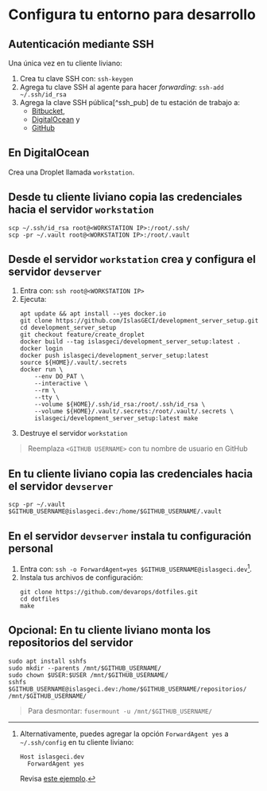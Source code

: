 # Configura tu entorno para desarrollo

## Autenticación mediante SSH

Una única vez en tu cliente liviano:

1. Crea tu clave SSH con: `ssh-keygen`
1. Agrega tu clave SSH al agente para hacer _forwarding_: `ssh-add ~/.ssh/id_rsa`
1. Agrega la clave SSH pública[^ssh_pub] de tu estación de trabajo a:
    - [Bitbucket](https://bitbucket.org/account/settings/ssh-keys/),
    - [DigitalOcean](https://cloud.digitalocean.com/account/security) y
    - [GitHub](https://github.com/settings/keys/)

## En DigitalOcean

Crea una Droplet llamada `workstation`.

## Desde tu cliente liviano copia las credenciales hacia el servidor `workstation`

```shell
scp ~/.ssh/id_rsa root@<WORKSTATION IP>:/root/.ssh/
scp -pr ~/.vault root@<WORKSTATION IP>:/root/.vault
```

## Desde el servidor `workstation` crea y configura el servidor `devserver`

1. Entra con: `ssh root@<WORKSTATION IP>`
1. Ejecuta:
    ```shell
    apt update && apt install --yes docker.io
    git clone https://github.com/IslasGECI/development_server_setup.git
    cd development_server_setup
    git checkout feature/create_droplet
    docker build --tag islasgeci/development_server_setup:latest .
    docker login
    docker push islasgeci/development_server_setup:latest
    source ${HOME}/.vault/.secrets
    docker run \
        --env DO_PAT \
        --interactive \
        --rm \
        --tty \
        --volume ${HOME}/.ssh/id_rsa:/root/.ssh/id_rsa \
        --volume ${HOME}/.vault/.secrets:/root/.vault/.secrets \
        islasgeci/development_server_setup:latest make
    ```
1. Destruye el servidor `workstation`

> Reemplaza `<GITHUB USERNAME>` con tu nombre de usuario en GitHub

## En tu cliente liviano copia las credenciales hacia el servidor `devserver`

```shell
scp -pr ~/.vault $GITHUB_USERNAME@islasgeci.dev:/home/$GITHUB_USERNAME/.vault
```

## En el servidor `devserver` instala tu configuración personal

1. Entra con: `ssh -o ForwardAgent=yes $GITHUB_USERNAME@islasgeci.dev`[^forward].
1. Instala tus archivos de configuración:
    ```shell
    git clone https://github.com/devarops/dotfiles.git
    cd dotfiles
    make
    ```

[^forward]:
    Alternativamente, puedes agregar la opción `ForwardAgent yes` a `~/.ssh/config` en tu cliente liviano:
    ```
    Host islasgeci.dev
      ForwardAgent yes
    ```
    Revisa [este ejemplo](https://github.com/devarops/dotfiles/blob/develop/.ssh/config).

## Opcional: En tu cliente liviano monta los repositorios del servidor

```shell
sudo apt install sshfs
sudo mkdir --parents /mnt/$GITHUB_USERNAME/
sudo chown $USER:$USER /mnt/$GITHUB_USERNAME/
sshfs $GITHUB_USERNAME@islasgeci.dev:/home/$GITHUB_USERNAME/repositorios/ /mnt/$GITHUB_USERNAME/
```

> Para desmontar: `fusermount -u /mnt/$GITHUB_USERNAME/`
